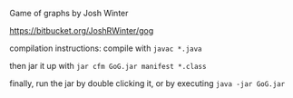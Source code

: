 Game of graphs by Josh Winter

https://bitbucket.org/JoshRWinter/gog

compilation instructions:
compile with `javac *.java`

then jar it up with `jar cfm GoG.jar manifest *.class`

finally, run the jar by double clicking it, or by executing `java -jar GoG.jar`

